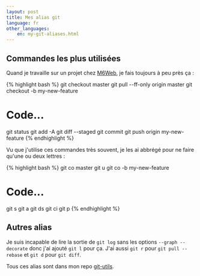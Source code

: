 ```yaml
---
layout: post
title: Mes alias git
language: fr
other_languages:
    en: my-git-aliases.html
---
```

## Commandes les plus utilisées

Quand je travaille sur un projet chez [M6Web](http://tech.m6web.fr), je fais toujours à peu près ça :

{% highlight bash %}
git checkout master
git pull --ff-only origin master
git checkout -b my-new-feature
# Code...
git status
git add -A
git diff --staged
git commit
git push origin my-new-feature
{% endhighlight %}

Vu que j'utilise ces commandes très souvent, je les ai abbrégé pour ne faire qu'une ou deux lettres :

{% highlight bash %}
git co master
git u
git co -b my-new-feature
# Code...
git s
git a
git ds
git ci
git p
{% endhighlight %}

## Autres alias

Je suis incapable de lire la sortie de `git log` sans les options `--graph --decorate` donc j'ai ajouté `git l` pour ça.
J'ai aussi `git r` pour `git pull --rebase` et `git d` pour `git diff`.

Tous ces alias sont dans mon repo [git-utils](https://github.com/adriensamson/git-utils).
